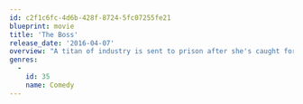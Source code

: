 ```yaml
---
id: c2f1c6fc-4d6b-428f-8724-5fc07255fe21
blueprint: movie
title: 'The Boss'
release_date: '2016-04-07'
overview: "A titan of industry is sent to prison after she's caught for insider trading. When she emerges ready to rebrand herself as America's latest sweetheart, not everyone she screwed over is so quick to forgive and forget."
genres:
  -
    id: 35
    name: Comedy
---
```

